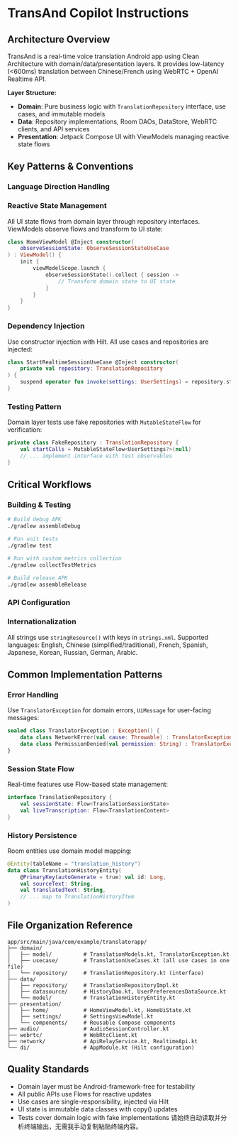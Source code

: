 # TransAnd Copilot Instructions

## Architecture Overview
TransAnd is a real-time voice translation Android app using Clean Architecture with domain/data/presentation layers. It provides low-latency (<600ms) translation between Chinese/French using WebRTC + OpenAI Realtime API.

**Layer Structure:**
- **Domain**: Pure business logic with `TranslationRepository` interface, use cases, and immutable models
- **Data**: Repository implementations, Room DAOs, DataStore, WebRTC clients, and API services
- **Presentation**: Jetpack Compose UI with ViewModels managing reactive state flows

## Key Patterns & Conventions

### Language Direction Handling


### Reactive State Management
All UI state flows from domain layer through repository interfaces. ViewModels observe flows and transform to UI state:
```kotlin
class HomeViewModel @Inject constructor(
    observeSessionState: ObserveSessionStateUseCase
) : ViewModel() {
    init {
        viewModelScope.launch {
            observeSessionState().collect { session ->
                // Transform domain state to UI state
            }
        }
    }
}
```

### Dependency Injection
Use constructor injection with Hilt. All use cases and repositories are injected:
```kotlin
class StartRealtimeSessionUseCase @Inject constructor(
    private val repository: TranslationRepository
) {
    suspend operator fun invoke(settings: UserSettings) = repository.startRealtimeSession(settings)
}
```

### Testing Pattern
Domain layer tests use fake repositories with `MutableStateFlow` for verification:
```kotlin
private class FakeRepository : TranslationRepository {
    val startCalls = MutableStateFlow<UserSettings?>(null)
    // ... implement interface with test observables
}
```

## Critical Workflows

### Building & Testing
```bash
# Build debug APK
./gradlew assembleDebug

# Run unit tests
./gradlew test

# Run with custom metrics collection
./gradlew collectTestMetrics

# Build release APK
./gradlew assembleRelease
```

### API Configuration


### Internationalization
All strings use `stringResource()` with keys in `strings.xml`. Supported languages: English, Chinese (simplified/traditional), French, Spanish, Japanese, Korean, Russian, German, Arabic.

## Common Implementation Patterns

### Error Handling
Use `TranslatorException` for domain errors, `UiMessage` for user-facing messages:
```kotlin
sealed class TranslatorException : Exception() {
    data class NetworkError(val cause: Throwable) : TranslatorException()
    data class PermissionDenied(val permission: String) : TranslatorException()
}
```

### Session State Flow
Real-time features use Flow-based state management:
```kotlin
interface TranslationRepository {
    val sessionState: Flow<TranslationSessionState>
    val liveTranscription: Flow<TranslationContent>
}
```

### History Persistence
Room entities use domain model mapping:
```kotlin
@Entity(tableName = "translation_history")
data class TranslationHistoryEntity(
    @PrimaryKey(autoGenerate = true) val id: Long,
    val sourceText: String,
    val translatedText: String,
    // ... map to TranslationHistoryItem
)
```

## File Organization Reference

```
app/src/main/java/com/example/translatorapp/
├── domain/
│   ├── model/          # TranslationModels.kt, TranslatorException.kt
│   ├── usecase/        # TranslationUseCases.kt (all use cases in one file)
│   └── repository/     # TranslationRepository.kt (interface)
├── data/
│   ├── repository/     # TranslationRepositoryImpl.kt
│   ├── datasource/     # HistoryDao.kt, UserPreferencesDataSource.kt
│   └── model/          # TranslationHistoryEntity.kt
├── presentation/
│   ├── home/           # HomeViewModel.kt, HomeUiState.kt
│   ├── settings/       # SettingsViewModel.kt
│   └── components/     # Reusable Compose components
├── audio/              # AudioSessionController.kt
├── webrtc/             # WebRtcClient.kt
├── network/            # ApiRelayService.kt, RealtimeApi.kt
└── di/                 # AppModule.kt (Hilt configuration)
```

## Quality Standards

- Domain layer must be Android-framework-free for testability
- All public APIs use Flows for reactive updates
- Use cases are single-responsibility, injected via Hilt
- UI state is immutable data classes with copy() updates
- Tests cover domain logic with fake implementations
请始终自动读取并分析终端输出，无需我手动复制粘贴终端内容。